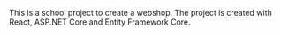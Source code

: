 
This is a school project to create a webshop. The project is created with React, ASP.NET Core and Entity Framework Core.
